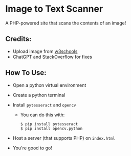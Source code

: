 # Image to Text Scanner
A PHP-powered site that scans the contents of an image!

## Credits: 
- Upload image from [w3schools](https://www.w3schools.com/php/php_file_upload.asp)
- ChatGPT and StackOverflow for fixes

## How To Use: 
- Open a python virtual environment 
- Create a python terminal
- Install `pytesseract` and `opencv`
    - You can do this with: 
    
        ```
        $ pip install pytesseract
        $ pip install opencv.python
        ```
        
- Host a server (that supports PHP) on `index.html`
- You're good to go!

